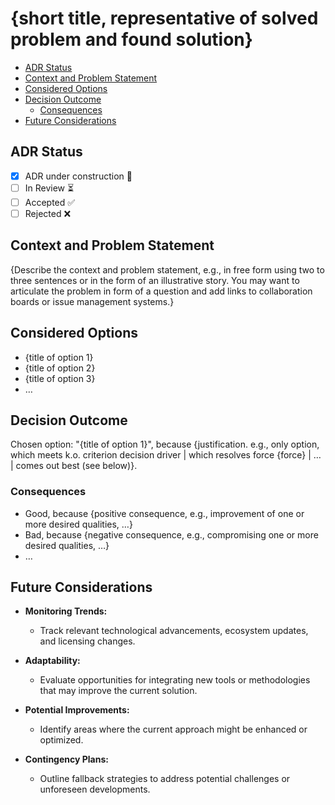 # {short title, representative of solved problem and found solution} <!-- omit in toc -->
- [ADR Status](#adr-status)
- [Context and Problem Statement](#context-and-problem-statement)
- [Considered Options](#considered-options)
- [Decision Outcome](#decision-outcome)
  - [Consequences](#consequences)
- [Future Considerations](#future-considerations)

## ADR Status
- [x] ADR under construction 🚧
- [ ] In Review ⏳
- [ ] Accepted ✅
- [ ] Rejected ❌

## Context and Problem Statement

{Describe the context and problem statement, e.g., in free form using two to three sentences or in the form of an illustrative story. You may want to articulate the problem in form of a question and add links to collaboration boards or issue management systems.}

## Considered Options

* {title of option 1}
* {title of option 2}
* {title of option 3}
* … <!-- numbers of options can vary -->

## Decision Outcome

Chosen option: "{title of option 1}", because {justification. e.g., only option, which meets k.o. criterion decision driver | which resolves force {force} | … | comes out best (see below)}.

<!-- This is an optional element. Feel free to remove. -->
### Consequences

* Good, because {positive consequence, e.g., improvement of one or more desired qualities, …}
* Bad, because {negative consequence, e.g., compromising one or more desired qualities, …}
* … <!-- numbers of consequences can vary -->

## Future Considerations

- **Monitoring Trends:**  
  - Track relevant technological advancements, ecosystem updates, and licensing changes.
  
- **Adaptability:**  
  - Evaluate opportunities for integrating new tools or methodologies that may improve the current solution.
  
- **Potential Improvements:**  
  - Identify areas where the current approach might be enhanced or optimized.
  
- **Contingency Plans:**  
  - Outline fallback strategies to address potential challenges or unforeseen developments.

